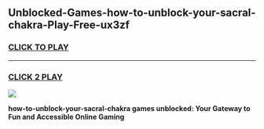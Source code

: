 
## Unblocked-Games-how-to-unblock-your-sacral-chakra-Play-Free-ux3zf
<h3>
<a href="https://premium76.site?title=how-to-unblock-your-sacral-chakra&ref=10A">CLICK TO PLAY</a></h3>
<hr>

<h3>
<a href="https://premium76.site?title=how-to-unblock-your-sacral-chakra&ref=10A">CLICK 2 PLAY</a>
  
</h3>

<a href="https://premium76.site?title=how-to-unblock-your-sacral-chakra&ref=10A"><img src="https://clearcache.store/games.png"></a>


**how-to-unblock-your-sacral-chakra games unblocked: Your Gateway to Fun and Accessible Online Gaming**
